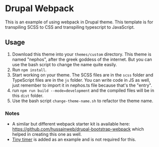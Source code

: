 # Drupal Webpack

This is an example of using webpack in Drupal theme. This template is for transpiling SCSS to CSS and transpiling typescript to JavaScript.

## Usage

1. Download this theme into your `themes/custom` directory. This theme is named "nephos", after the greek goddess of the internet. But you can use the bash script to change the name quite easily.
2. Run `npm install`.
3. Start working on your theme. The SCSS files are in the `scss` folder and TypeScript files are in the `js` folder. You can write code in JS as well, just remember to import it in nephos.ts file because that's the "entry".
4. run `npm run build --mode=development` and the compiled files will be in this `dist` folder.
5. Use the bash script `change-theme-name.sh` to refactor the theme name.

### Notes
- A similar but different webpack starter kit is available here: https://github.com/hussainweb/drupal-bootstrap-webpack which helped in creating this one as well.
- [Tiny timer](https://www.npmjs.com/package/tiny-timer) is added as an example and is not required for this.

